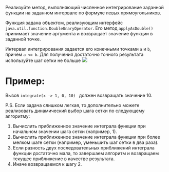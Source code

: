 Реализуйте метод, выполняющий численное интегрирование заданной функции на заданном интервале по формуле левых прямоугольников.

Функция задана объектом, реализующим интерфейс ```java.util.function.DoubleUnaryOperator```. Его метод ```applyAsDouble()``` принимает значение аргумента и возвращает значение функции в заданной точке.

Интервал интегрирования задается его конечными точками ```a``` и ```b```, причем ```a <= b```. Для получения достаточно точного результата используйте шаг сетки не больше <img src="https://latex.codecogs.com/gif.latex?10^{-6}" /> 

# Пример: 

Вызов ```integrate(x -> 1, 0, 10) ``` должен возвращать значение 10.

P.S. Если задача слишком легкая, то дополнительно можете реализовать динамический выбор шага сетки по следующему алгоритму:

1) Вычислить приближенное значение интеграла функции при начальном значении шага сетки (например, 1).
2) Вычислить приближенное значение интеграла функции при более мелком шаге сетки (например, уменьшить шаг сетки в два раза).
3) Если разность двух последовательных приближений интеграла функции достаточно мала, то завершаем алгоритм и возвращаем текущее приближение в качестве результата.
4) Иначе возвращаемся к шагу 2.
